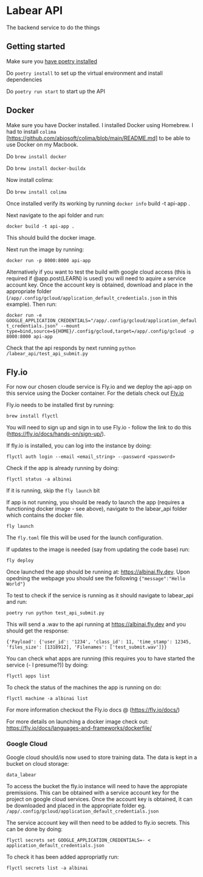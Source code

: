 # Labear API

The backend service to do the things 

## Getting started 

Make sure you [have poetry installed](https://python-poetry.org/docs/#installation)

Do `poetry install` to set up the virtual environment and install dependencies 

Do `poetry run start` to start up the API 

## Docker

Make sure you have Docker installed. I installed Docker using Homebrew. I had to install `colima` [https://github.com/abiosoft/colima/blob/main/README.md] to be able to use Docker on my Macbook. 


Do `brew install docker`

Do `brew install docker-buildx`

Now install colima:

Do `brew install colima`

Once installed verify its working by running `docker info` build -t api-app .     

Next navigate to the api folder and run:

`docker build -t api-app .`

This should build the docker image. 

Next run the image by running:

`docker run -p 8000:8000 api-app`

Alternatively if you want to test the build with google cloud access  (this is required if @app.post(LEARN) is used) you will need to aquire a service account key. Once the account key is obtained, download and place in the appropriate folder (`/app/.config/gcloud/application_default_credentials.json` in this example). Then run: 

`docker run -e GOOGLE_APPLICATION_CREDENTIALS="/app/.config/gcloud/application_default_credentials.json" --mount type=bind,source=${HOME}/.config/gcloud,target=/app/.config/gcloud -p 8000:8000 api-app`



Check that the api responds by next running `python /labear_api/test_api_submit.py`

## Fly.io

For now our chosen cloude service is Fly.io and we deploy the api-app on this service using the Docker container.
For the detials check out [Fly.io](https://fly.io/docs/)

Fly.io needs to be installed first by running:

`brew install flyctl`

You will need to sign up and sign in to use Fly.io  - follow the link to do this (https://fly.io/docs/hands-on/sign-up/).

If fly.io is installed, you can log into the instance by doing:

`flyctl auth login --email <email_string> --password <password>`

Check if the app is already running by doing:


`flyctl status -a albinai` 

If it is running, skip the `fly launch` bit

If app is not running, you should be ready to launch the app (requires a functioning docker image - see above), navigate to the labear_api folder which contains the docker file.

`fly launch`

The  `fly.toml` file this will be used for the launch configuration. 

If updates to the image is needed (say from updating the code base) run:

`fly deploy`

Once launched the app should be running at: https://albinai.fly.dev. Upon opedning the webpage you should see the
following `{"message":"Hello World"}`

To test to check if the service is running as it should navigate to labear_api and run:

`poetry run python test_api_submit.py`

This will send a .wav to the api running at https://albinai.fly.dev and you should get the response:
 
 `{'Payload': {'user_id': '1234', 'class_id': 11, 'time_stamp': 12345, 'files_size': [1318912], 'Filenames': ['test_submit.wav']}}`

 You can check what apps are running (this requires you to have started the service (- I presume?)) by doing:

 `flyctl apps list`

 To check the status of the machines the app is running on do:
 
 `flyctl machine -a albinai list`

 For more information checkout the Fly.io docs @ (https://fly.io/docs/)

For more details on launching a docker image check out: https://fly.io/docs/languages-and-frameworks/dockerfile/

### Google Cloud 

Google cloud should/is now used to store training data.
The data is kept in a bucket on cloud storage:  

`data_labear`

To access the bucket the fly.io instance will need to have the appropiate premissions. 
This can be obtained with a service account key for the project on google cloud services. Once the account key is obtained, it can be downloaded and placed in the appropriate folder eg. `/app/.config/gcloud/application_default_credentials.json` 

The service account key will then need to be added to  fly.io secrets. This can be done by doing:

`flyctl secrets set GOOGLE_APPLICATION_CREDENTIALS=- < application_default_credentials.json`

To check it has been added appropriatly run:

`flyctl secrets list -a albinai`